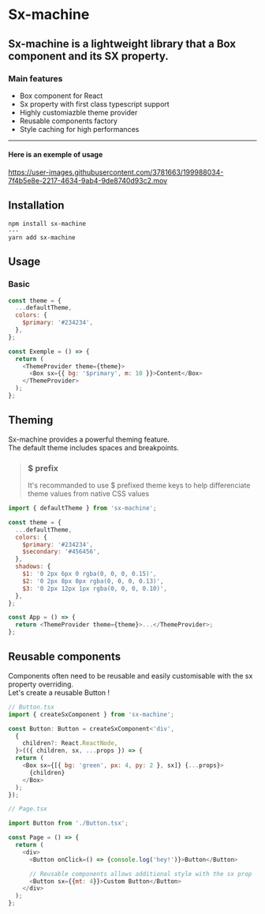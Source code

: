 # Sx-machine

## Sx-machine is a lightweight library that a Box component and its SX property.

### Main features

- Box component for React
- Sx property with first class typescript support
- Highly customiazble theme provider
- Reusable components factory
- Style caching for high performances
<hr>

#### Here is an exemple of usage

https://user-images.githubusercontent.com/3781663/199988034-7f4b5e8e-2217-4634-9ab4-9de8740d93c2.mov

## Installation

```
npm install sx-machine
---
yarn add sx-machine
```

## Usage

### Basic

```javascript
const theme = {
  ...defaultTheme,
  colors: {
    $primary: '#234234',
  },
};

const Exemple = () => {
  return (
    <ThemeProvider theme={theme}>
      <Box sx={{ bg: '$primary', m: 10 }}>Content</Box>
    </ThemeProvider>
  );
};
```

## Theming

Sx-machine provides a powerful theming feature.  
The default theme includes spaces and breakpoints.

> ### $ prefix
>
> It's recommanded to use $ prefixed theme keys to help differenciate theme values from native CSS values

```javascript
import { defaultTheme } from 'sx-machine';

const theme = {
  ...defaultTheme,
  colors: {
    $primary: '#234234',
    $secondary: '#456456',
  },
  shadows: {
    $1: '0 2px 6px 0 rgba(0, 0, 0, 0.15)',
    $2: '0 2px 8px 0px rgba(0, 0, 0, 0.13)',
    $3: '0 2px 12px 1px rgba(0, 0, 0, 0.10)',
  },
};

const App = () => {
  return <ThemeProvider theme={theme}>...</ThemeProvider>;
};
```

## Reusable components

Components often need to be reusable and easily customisable with the sx property overriding.  
Let's create a reusable Button !

```javascript
// Button.tsx
import { createSxComponent } from 'sx-machine';

const Button: Button = createSxComponent<'div',
  {
    children?: React.ReactNode,
  }>(({ children, sx, ...props }) => {
  return (
    <Box sx={[{ bg: 'green', px: 4, py: 2 }, sx]} {...props}>
      {children}
    </Box>
  );
});
```

```javascript
// Page.tsx

import Button from './Button.tsx';

const Page = () => {
  return (
    <div>
      <Button onClick=() => {console.log('hey!')}>Button</Button>

      // Reusable components allows additional style with the sx prop
      <Button sx={{mt: 4}}>Custom Button</Button>
    </div>
  );
};
```
